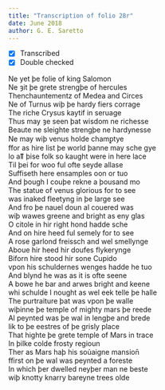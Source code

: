 ```yaml
---
title: "Transcription of folio 28r"
date: June 2018
author: G. E. Saretto
---
```


- [x] Transcribed
- [x] Double checked

Ne yet þe folie of king Salomon  
Ne ȝit þe grete strengþe of hercules  
Thenchauntementz of Medea and Circes  
Ne of Turnus wiþ þe hardy fiers corrage  
The riche Crysus kaytif in seruage  
Thus may ȝe seen þat wisdom ne richesse  
Beaute ne sleighte strengþe ne hardynesse  
Ne may wiþ venus holde chamꝑtye  
ffor as hire list þe world þanne may sche gye  
lo aỻ þise folk so kaught were in here lace  
Til þei for woo ful ofte seyde allase  
Suffiseth here ensamples oon or tuo  
And þough I couþe rekne a þousand mo  
The statue of venus glorious for to see  
was inaked fleetyng in þe large see  
And fro þe nauel doun al couered was  
wiþ wawes greene and bright as eny glas  
O citole in hir right hond hadde sche  
And on hire heed ful semely for to see  
A rose garlond freissch and wel smellynge  
Aboue hir heed hir doufes flykerynge  
Biforn hire stood hir sone Cupido  
vpon his schuldernes wenges hadde he tuo  
And blynd he was as it is ofte seene  
A bowe he bar and arwes bright and keene  
whi schulde I nought as wel eek telle þe halle  
The purtraiture þat was vpon þe walle  
wiþinne þe temple of mighty mars þe reede  
Al peynted was þe wal in lengþe and brede  
lik to þe eestres of þe grisly place  
That highte þe grete temple of Mars in trace  
In þilke colde frosty regioun  
Ther as Mars haþ his soủaigne mansion̄  
ffirst on þe wal was peynted a foreste  
In which þer dwelled neyþer man ne beste  
wiþ knotty knarry bareyne trees olde  
